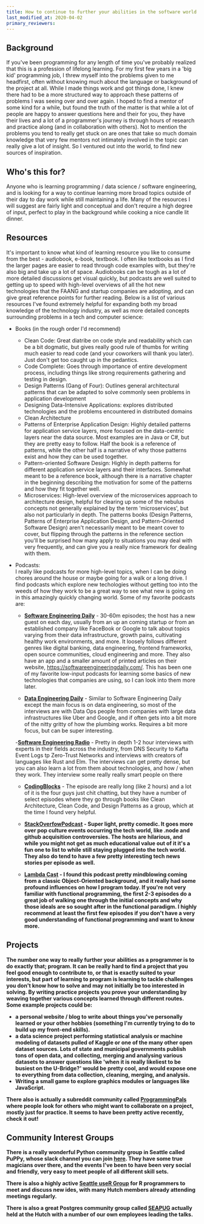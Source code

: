 ```yaml
---
title: How to continue to further your abilities in the software world
last_modified_at: 2020-04-02
primary_reviewers:
---
```


## Background

If you've been programming for any length of time you've probably realized that this is a profession of lifelong learning.
For my first few years in a 'big kid' programming job, I threw myself into the problems given to me headfirst, often 
without knowing much about the language or background of the project at all.  While I made things work and got things done,
I knew there had to be a more structured way to approach these patterns of problems I was seeing over and over again.  I 
hoped to find a mentor of some kind for a while, but found the truth of the matter is that while a lot of people are 
happy to answer questions here and their for you, they have their lives and a lot of a programmer's journey is through
hours of research and practice along (and in collaboration with others). Not to mention the problems you tend to really
get stuck on are ones that take so much domain knowledge that very few mentors not intimately involved in the topic can
really give a lot of insight. So I ventured out into the world, to find new sources of inspiration.

## Who's this for?
Anyone who is learning programming / data science / software engineering, and is looking for a way to continue learning 
more broad topics outside of their day to day work while still maintaining a life. Many of the resources I will suggest 
are fairly light and conceptual and don't require a high degree of input, perfect to play in the background while cooking
a nice candle lit dinner.

## Resources
It's important to know what kind of learning resource you like to consume from the best - audiobook, e-book, textbook. I 
often like textbooks as I find the larger pages are easier to read through code examples with, but they're also big and
take up a lot of space.  Audiobooks can be tough as a lot of more detailed discussions get visual quickly, but podcasts 
are well suited to getting up to speed with high-level overviews of all the hot new technologies that the FAANG and startup
companies are adopting, and can give great reference points for further reading.  Below is a list of various resources I've
found extremely helpful for expanding both my broad knowledge of the technology industry, as well as more detailed concepts
surrounding problems in a tech and computer science:
- Books (in the rough order I'd recommend)
    - Clean Code: Great diatribe on code style and readability which can be a bit dogmatic, but gives really good rule of thumbs 
        for writing much easier to read code (and your coworkers will thank you later). Just don't get too caught up in the pedantics.  
    - Code Complete: Goes through importance of entire development process, including things like strong requirements gathering and testing in design. 
    - Design Patterns (Gang of Four): Outlines general architectural patterns that can be adapted to solve commonly seen problems in application development
    - Designing Data-Intensive Applications: explores distributed technologies and the problems encountered in distributed domains
    - Clean Architecture    
    - Patterns of Enterprise Application Design: Highly detailed patterns for application service layers, more focused on the
                                                data-centric layers near the data source.  Most examples are in Java or C#, 
                                                but they are pretty easy to follow.  Half the book is a reference of patterns,
                                                while the other half is a narrative of why those patterns exist and how they
                                                can be used together.
    - Pattern-oriented Software Design: Highly in depth patterns for different application service layers and their interfaces.
                                        Somewhat meant to be a reference book, although there is a narrative chapter in the beginning
                                        describing the motivation for some of the patterns and how they fit together well.
    - Microservices: High-level overview of the microservices approach to architecture design, helpful for clearing up 
                     some of the nebulus concepts not generally explained by the term 'microservices', but also not 
                     particularly in depth.
    The patterns books (Design Patterns, Patterns of Enterprise Application Design, and Pattern-Oriented Software Design) 
        aren't necessarily meant to be meant cover to cover, but flipping through the patterns in the reference section 
        you'll be surprised how many apply to situations you may deal with very frequently, and can give you a really 
        nice framework for dealing with them.
        
- Podcasts:  
   I really like podcasts for more high-level topics, when I can be doing chores around the house or maybe going for a walk
   or a long drive. I find podcasts which explore new techologies without getting too into the weeds of how they work to be a
   great way to see what new is going on in this amazingly quickly changing world. Some of my favorite podcasts are:
   
  - <strong>[Software Engineering Daily](https://softwareengineeringdaily.com/)</strong> - 30-60m episodes; the host has a new guest on each day, usually from an up an coming startup
  or from an established company like FaceBook or Google to talk about topics varying from their data infrastructure, growth
  pains, cultivating healthy work environments, and more.  It loosely follows different genres like digital banking, data engineering,
  frontend frameworks, open source communities, cloud engineering and more.  They also have an app and a smaller amount of 
  printed articles on their website, https://softwareengineeringdaily.com/.  This has been one of my favorite low-input 
  podcasts for learning some basics of new technologies that companies are using, so I can look into them more later.
  
  - <strong>[Data Engineering Daily](https://www.dataengineeringpodcast.com/)</strong> - Similar to Software Engineering Daily except the main focus is on data engineering,
  so most of the interviews are with Data Ops people from companies with large data infrastructures like Uber and Google, and
  if often gets into a bit more of the nitty gritty of how the plumbing works. Requires a bit more focus, but can be super interesting.
  
  -<strong>[Software Engineering Radio](https://se-daily.net)</strong> - Pretty in depth 1-2 hour interviews with experts in their
  fields across the industry, from DNS Security to Kafta Event Logs tp Zero-Trust Networks and interviews with creators of languages 
  like Rust and Elm.  The interviews can get pretty dense, but you can also learn a lot from them about technologies, and 
  how / when they work.  They interview some really really smart people on there
  
  - <strong>[CodingBlocks](https://www.codingblocks.net/)</strong> - The episode are really long (like 2 hours) and a lot of it is the four guys just chit chatting,
  but they have a number of select episodes where they go through books like Clean Architecture, Clean Code, and Design Patterns
  as a group, which at the time I found very helpful. 
  
  - <strong>[StackOverfowPodcast](https://stackoverflow.blog/podcast/) - Super light, pretty comedic.  It goes more over pop
  culture events occurring the tech world, like .node and github acquisition controversies. The hosts are hilarious, and while 
  you might not get as much educational value out of it it's a fun one to list to while still staying plugged into the tech world. 
  They also do tend to have a few pretty interesting tech news stories per episode as well. 
  
  - <strong>[Lambda Cast](https://soundcloud.com/lambda-cast) - I found this podcast pretty mindblowing coming from a 
  classic Object-Oriented background, and it really had some profound influences on how I program today. If you're not very
  familiar with functional programming, the first 2-3 episodes do a great job of walking one through the initial concepts
  and why those ideals are so sought after in the functional paradigm.  I highly recommend at least the first few episodes 
  if you don't have a very good understanding of functional programming and want to know more.

## Projects
The number one way to really further your abilities as a programmer is to do exactly that; program.  It can be really hard to
find a project that you feel good enough to contribute to, or that is exactly suited to your interests, but part of learning
to program is learning to tackle challenges you don't know how to solve and may not initially be too interested in solving. 
By writing practice projects you prove your understanding by weaving together various concepts learned through different routes.
Some example projects could be: 
- a personal website / blog to write about things you've personally learned or your other hobbies (something I'm currently trying
to do to build up my front-end skills).  
- a data science project performing statistical analysis or machine modeling of datasets pulled of Kaggle or one of the many other 
open dataset sources. Lots of state and municipal governments publish tons of open data, and collecting, merging and analysing various 
datasets to answer questions like 'when it is really likeliest to be busiest on the U-Bridge?' would be pretty cool, and would 
expose one to everything from data collection, cleaning, merging, and analysis.
- Writing a small game to explore graphics modules or languages like JavaScript.  

There also is actually a subreddit community called [ProgrammingPals](https://www.reddit.com/r/ProgrammingPals/) where people look for others who might want to collaborate 
on a project, mostly just for practice. It seems to have been pretty active recently, check it out! 

## Community Interest Groups
There is a really wonderful Python community group in Seattle called PuPPy, whose slack channel you can join [here](https://www.meetup.com/PSPPython/messages/78246070/).  They have
some true magicians over there, and the events I've been to have been very social and friendly, very easy to meet people of all different skill sets.  

There is also a highly active [Seattle useR Group](https://www.meetup.com/Seattle-useR/) for R programmers to meet and discuss new ides, with 
many Hutch members already attending meetings regularly. 

There is also a great Postgres community group called [SEAPUG](https://www.meetup.com/Seattle-Postgres/events/sphzxlyzhbkb/) 
actually held at the Hutch with a number of our own employees leading the talks.


 
